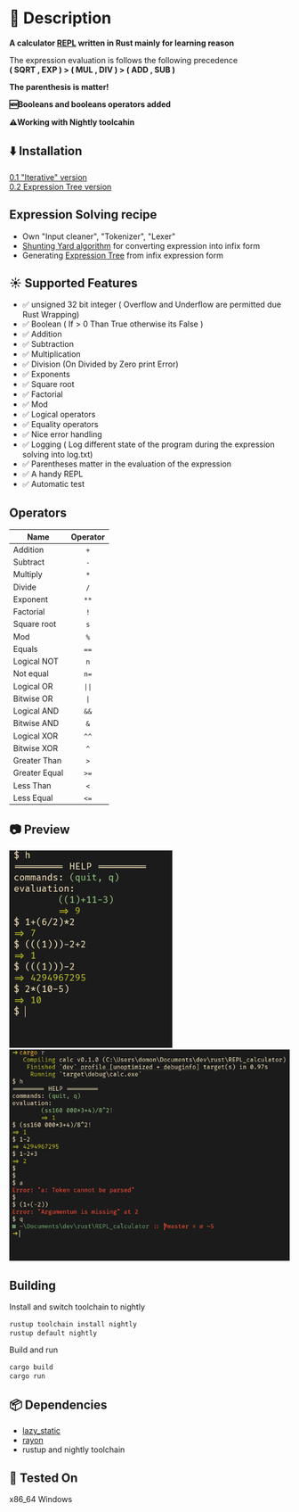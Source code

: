 # 📖 Description
**A calculator [REPL](https://en.wikipedia.org/wiki/Read%E2%80%93eval%E2%80%93print_loop) written in Rust mainly for learning reason**<br>

The expression evaluation is follows the following precedence<br>
**( SQRT , EXP ) > ( MUL , DIV ) > ( ADD , SUB )**<br>

**The parenthesis is matter!**<br>

**🆕Booleans and booleans operators added**<br>

**⚠️Working with Nightly toolcahin**<br>

## ⬇️ Installation
[0.1 "Iterative" version](https://github.com/domonkosgyomorey/REPL_calculator/releases/tag/0.1)<br>
[0.2 Expression Tree version](https://github.com/domonkosgyomorey/REPL_calculator/releases/tag/0.2)

## Expression Solving recipe
- Own "Input cleaner", "Tokenizer", "Lexer"<br>
- [Shunting Yard algorithm](https://en.wikipedia.org/wiki/Shunting_yard_algorithm) for converting expression into infix form<br>
- Generating [Expression Tree](https://en.wikipedia.org/wiki/Binary_expression_tree) from infix expression form<br>

## ☀️ Supported Features
- ✅ unsigned 32 bit integer ( Overflow and Underflow are permitted due Rust Wrapping)
- ✅ Boolean ( If > 0 Than True otherwise its False )
- ✅ Addition
- ✅ Subtraction
- ✅ Multiplication
- ✅ Division (On Divided by Zero print Error)
- ✅ Exponents
- ✅ Square root
- ✅ Factorial
- ✅ Mod
- ✅ Logical operators
- ✅ Equality operators
- ✅ Nice error handling
- ✅ Logging ( Log different state of the program during the expression solving into log.txt)
- ✅ Parentheses matter in the evaluation of the expression
- ✅ A handy REPL
- ✅ Automatic test

## Operators
| Name | Operator |
| - | :-: |
| Addition | `+` |
| Subtract | `-` |
| Multiply | `*` |
| Divide | `/` |
| Exponent | `**` |
| Factorial | `!` |
| Square root | `s` |
| Mod | `%` |
| Equals | `==` |
| Logical NOT | `n` |
| Not equal | `n=` |
| Logical OR | `\|\|` |
| Bitwise OR | `\|` |
| Logical AND | `&&` |
| Bitwise AND | `&` |
| Logical XOR | `^^` |
| Bitwise XOR | `^` |
| Greater Than | `>` |
| Greater Equal | `>=` |
| Less Than | `<` |
| Less Equal | `<=` |

## 📷 Preview
![REPL preview](./previews/preview1.png)
![REPL preview](./previews/preview2.png)

## Building
Install and switch toolchain to nightly
```console
rustup toolchain install nightly
rustup default nightly

```

Build and run
```console
cargo build
cargo run
```

## 📦 Dependencies
- [lazy_static](https://crates.io/crates/lazy_static)
- [rayon](https://crates.io/crates/rayon)
- rustup and nightly toolchain

## 🧪 Tested On
x86_64 Windows
